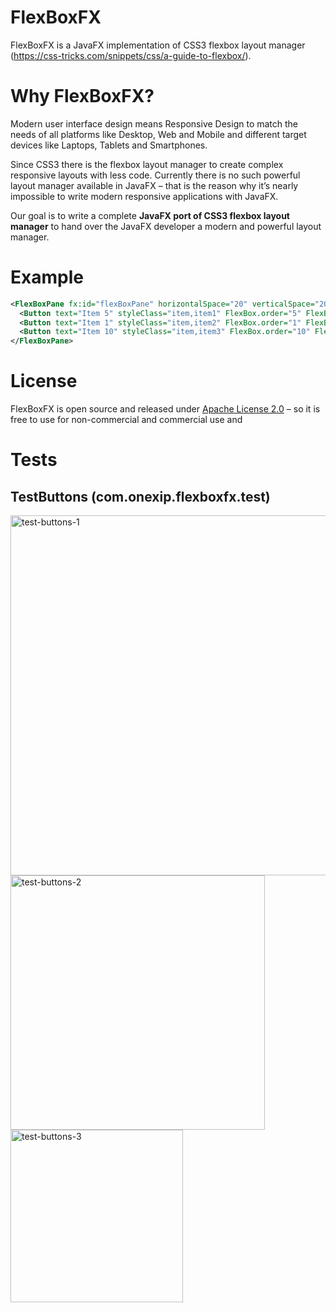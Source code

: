 # FlexBoxFX
FlexBoxFX is a JavaFX implementation of CSS3 flexbox layout manager (https://css-tricks.com/snippets/css/a-guide-to-flexbox/).


# Why FlexBoxFX? #
Modern user interface design means Responsive Design to match the needs of all platforms like Desktop, Web and Mobile and different target devices like Laptops, Tablets and Smartphones.

Since CSS3 there is the flexbox layout manager to create complex responsive layouts with less code. Currently there is no such powerful layout manager available in JavaFX – that is the reason why it’s nearly impossible to write modern responsive applications with JavaFX.

Our goal is to write a complete **JavaFX port of CSS3 flexbox layout manager** to hand over the JavaFX developer a modern and powerful layout manager.


# Example #
```xml
<FlexBoxPane fx:id="flexBoxPane" horizontalSpace="20" verticalSpace="20" styleClass="flex-pane" direction="ROW"> 
  <Button text="Item 5" styleClass="item,item1" FlexBox.order="5" FlexBox.grow="1"></Button>
  <Button text="Item 1" styleClass="item,item2" FlexBox.order="1" FlexBox.grow="2"></Button> 
  <Button text="Item 10" styleClass="item,item3" FlexBox.order="10" FlexBox.grow="1"></Button> 
</FlexBoxPane>
```


# License #
FlexBoxFX is open source and released under [Apache License 2.0](https://www.apache.org/licenses/LICENSE-2.0) –  so it is free to use for non-commercial and commercial use and


# Tests #

## TestButtons (com.onexip.flexboxfx.test) ##

<img width="576" alt="test-buttons-1" src="https://cloud.githubusercontent.com/assets/2484805/26397621/3448ca04-4077-11e7-883e-7613c89e8306.png">
<img width="407" alt="test-buttons-2" src="https://cloud.githubusercontent.com/assets/2484805/26397620/34480628-4077-11e7-94d0-572b8e817dbf.png">
<img width="276" alt="test-buttons-3" src="https://cloud.githubusercontent.com/assets/2484805/26397619/34480fba-4077-11e7-9c51-296374cb1809.png">


